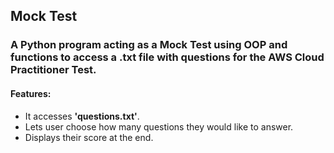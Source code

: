 ## Mock Test

### A Python program acting as a Mock Test using OOP and functions to access a .txt file with questions for the AWS Cloud Practitioner Test. 

#### Features:
* It accesses **'questions.txt'**.
* Lets user choose how many questions they would like to answer. 
* Displays their score at the end.